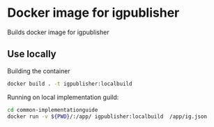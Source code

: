 # Docker image for igpublisher

Builds docker image for igpublisher

## Use locally

Building the container

```bash
docker build . -t igpublisher:localbuild
```

Running on local implementation guild:
```bash
cd common-implementationguide
docker run -v ${PWD}/:/app/ igpublisher:localbuild  /app/ig.json
```